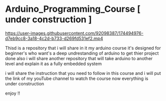 # Arduino_Programming_Course [ under construction ]





https://user-images.githubusercontent.com/92098387/174494976-d7eb9cc8-3a18-4c2d-b733-d269fd531ef2.mp4



Thisd is a repository that i will share in it my arduino course 
it's designed for beginner's who want's a deep undrestanding of arduino to get thier project done 
also i will share another repository that will take arduino to another level and explain it as a fully embedded system

i will share the instruction that you need to follow in this course 
and i will put the link of my youTube channel to watch the course 
now everything is under construction 

enjoy !! 
